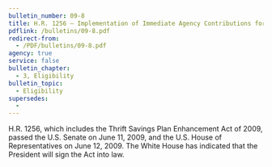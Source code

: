 ```yaml
---
bulletin_number: 09-8
title: H.R. 1256 — Implementation of Immediate Agency Contributions for Participants Covered by the Federal Employees Retirement System and Equivalent Federal Retirement Plans
pdflink: /bulletins/09-8.pdf
redirect-from:
  - /PDF/bulletins/09-8.pdf
agency: true
service: false
bulletin_chapter:
  - 3, Eligibility
bulletin_topic:
  - Eligibility
supersedes:
  -
---
```


H.R. 1256, which includes the Thrift Savings Plan Enhancement Act of 2009, passed the U.S. Senate on June 11, 2009, and the U.S. House of Representatives on June 12, 2009. The White House has indicated that the President will sign the Act into law.
